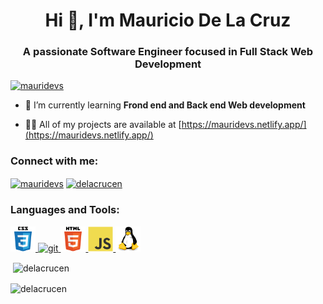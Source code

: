 <h1 align="center">Hi 👋, I'm Mauricio De La Cruz</h1>
<h3 align="center">A passionate Software Engineer focused in Full Stack Web Development</h3>

<p align="left"> <a href="https://twitter.com/mauridevs" target="blank"><img src="https://img.shields.io/twitter/follow/mauridevs?logo=twitter&style=for-the-badge" alt="mauridevs" /></a> </p>

- 🌱 I’m currently learning **Frond end and Back end Web development**

- 👨‍💻 All of my projects are available at [https://mauridevs.netlify.app/](https://mauridevs.netlify.app/)

<h3 align="left">Connect with me:</h3>
<p align="left">
<a href="https://twitter.com/mauridevs" target="blank"><img align="center" src="https://raw.githubusercontent.com/rahuldkjain/github-profile-readme-generator/master/src/images/icons/Social/twitter.svg" alt="mauridevs" height="30" width="40" /></a>
<a href="https://linkedin.com/in/delacrucen" target="blank"><img align="center" src="https://raw.githubusercontent.com/rahuldkjain/github-profile-readme-generator/master/src/images/icons/Social/linked-in-alt.svg" alt="delacrucen" height="30" width="40" /></a>
</p>

<h3 align="left">Languages and Tools:</h3>
<p align="left"> <a href="https://www.w3schools.com/css/" target="_blank" rel="noreferrer"> <img src="https://raw.githubusercontent.com/devicons/devicon/master/icons/css3/css3-original-wordmark.svg" alt="css3" width="40" height="40"/> </a> <a href="https://git-scm.com/" target="_blank" rel="noreferrer"> <img src="https://www.vectorlogo.zone/logos/git-scm/git-scm-icon.svg" alt="git" width="40" height="40"/> </a> <a href="https://www.w3.org/html/" target="_blank" rel="noreferrer"> <img src="https://raw.githubusercontent.com/devicons/devicon/master/icons/html5/html5-original-wordmark.svg" alt="html5" width="40" height="40"/> </a> <a href="https://developer.mozilla.org/en-US/docs/Web/JavaScript" target="_blank" rel="noreferrer"> <img src="https://raw.githubusercontent.com/devicons/devicon/master/icons/javascript/javascript-original.svg" alt="javascript" width="40" height="40"/> </a> <a href="https://www.linux.org/" target="_blank" rel="noreferrer"> <img src="https://raw.githubusercontent.com/devicons/devicon/master/icons/linux/linux-original.svg" alt="linux" width="40" height="40"/> </a> </p>

<p>&nbsp;<img align="center" src="https://github-readme-stats.vercel.app/api?username=delacrucen&show_icons=true&locale=en" alt="delacrucen" /></p>

<p><img align="center" src="https://github-readme-streak-stats.herokuapp.com/?user=delacrucen&" alt="delacrucen" /></p>
